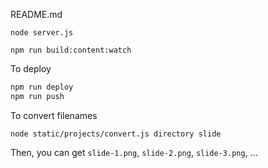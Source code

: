 README.md

```
node server.js
```

```
npm run build:content:watch
```


To deploy
```sh
npm run deploy
npm run push
```

To convert filenames
```
node static/projects/convert.js directory slide
```
Then, you can get `slide-1.png`, `slide-2.png`, `slide-3.png`, ...


